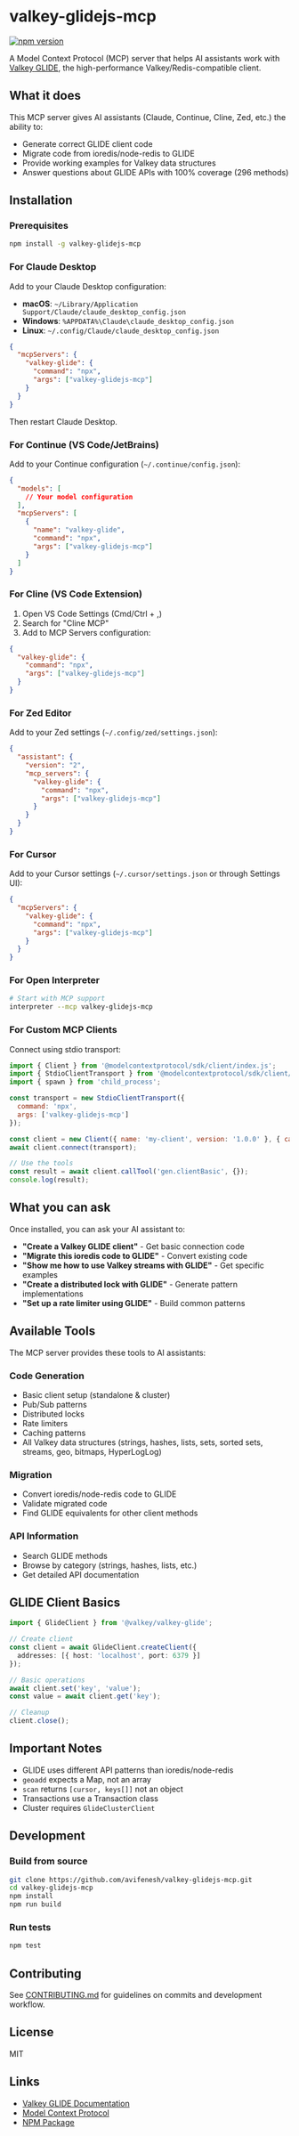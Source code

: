 # valkey-glidejs-mcp

[![npm version](https://badge.fury.io/js/valkey-glidejs-mcp.svg)](https://www.npmjs.com/package/valkey-glidejs-mcp)

A Model Context Protocol (MCP) server that helps AI assistants work with [Valkey GLIDE](https://github.com/valkey-io/valkey-glide), the high-performance Valkey/Redis-compatible client.

## What it does

This MCP server gives AI assistants (Claude, Continue, Cline, Zed, etc.) the ability to:
- Generate correct GLIDE client code
- Migrate code from ioredis/node-redis to GLIDE
- Provide working examples for Valkey data structures
- Answer questions about GLIDE APIs with 100% coverage (296 methods)

## Installation

### Prerequisites
```bash
npm install -g valkey-glidejs-mcp
```

### For Claude Desktop

Add to your Claude Desktop configuration:
- **macOS**: `~/Library/Application Support/Claude/claude_desktop_config.json`
- **Windows**: `%APPDATA%\Claude\claude_desktop_config.json`
- **Linux**: `~/.config/Claude/claude_desktop_config.json`

```json
{
  "mcpServers": {
    "valkey-glide": {
      "command": "npx",
      "args": ["valkey-glidejs-mcp"]
    }
  }
}
```

Then restart Claude Desktop.

### For Continue (VS Code/JetBrains)

Add to your Continue configuration (`~/.continue/config.json`):

```json
{
  "models": [
    // Your model configuration
  ],
  "mcpServers": [
    {
      "name": "valkey-glide",
      "command": "npx",
      "args": ["valkey-glidejs-mcp"]
    }
  ]
}
```

### For Cline (VS Code Extension)

1. Open VS Code Settings (Cmd/Ctrl + ,)
2. Search for "Cline MCP"
3. Add to MCP Servers configuration:

```json
{
  "valkey-glide": {
    "command": "npx",
    "args": ["valkey-glidejs-mcp"]
  }
}
```

### For Zed Editor

Add to your Zed settings (`~/.config/zed/settings.json`):

```json
{
  "assistant": {
    "version": "2",
    "mcp_servers": {
      "valkey-glide": {
        "command": "npx",
        "args": ["valkey-glidejs-mcp"]
      }
    }
  }
}
```

### For Cursor

Add to your Cursor settings (`~/.cursor/settings.json` or through Settings UI):

```json
{
  "mcpServers": {
    "valkey-glide": {
      "command": "npx",
      "args": ["valkey-glidejs-mcp"]
    }
  }
}
```

### For Open Interpreter

```bash
# Start with MCP support
interpreter --mcp valkey-glidejs-mcp
```

### For Custom MCP Clients

Connect using stdio transport:

```javascript
import { Client } from '@modelcontextprotocol/sdk/client/index.js';
import { StdioClientTransport } from '@modelcontextprotocol/sdk/client/stdio.js';
import { spawn } from 'child_process';

const transport = new StdioClientTransport({
  command: 'npx',
  args: ['valkey-glidejs-mcp']
});

const client = new Client({ name: 'my-client', version: '1.0.0' }, { capabilities: {} });
await client.connect(transport);

// Use the tools
const result = await client.callTool('gen.clientBasic', {});
console.log(result);
```

## What you can ask

Once installed, you can ask your AI assistant to:

- **"Create a Valkey GLIDE client"** - Get basic connection code
- **"Migrate this ioredis code to GLIDE"** - Convert existing code
- **"Show me how to use Valkey streams with GLIDE"** - Get specific examples
- **"Create a distributed lock with GLIDE"** - Generate pattern implementations
- **"Set up a rate limiter using GLIDE"** - Build common patterns

## Available Tools

The MCP server provides these tools to AI assistants:

### Code Generation
- Basic client setup (standalone & cluster)
- Pub/Sub patterns
- Distributed locks
- Rate limiters
- Caching patterns
- All Valkey data structures (strings, hashes, lists, sets, sorted sets, streams, geo, bitmaps, HyperLogLog)

### Migration
- Convert ioredis/node-redis code to GLIDE
- Validate migrated code
- Find GLIDE equivalents for other client methods

### API Information
- Search GLIDE methods
- Browse by category (strings, hashes, lists, etc.)
- Get detailed API documentation

## GLIDE Client Basics

```typescript
import { GlideClient } from '@valkey/valkey-glide';

// Create client
const client = await GlideClient.createClient({
  addresses: [{ host: 'localhost', port: 6379 }]
});

// Basic operations
await client.set('key', 'value');
const value = await client.get('key');

// Cleanup
client.close();
```

## Important Notes

- GLIDE uses different API patterns than ioredis/node-redis
- `geoadd` expects a Map, not an array
- `scan` returns `[cursor, keys[]]` not an object
- Transactions use a Transaction class
- Cluster requires `GlideClusterClient`

## Development

### Build from source
```bash
git clone https://github.com/avifenesh/valkey-glidejs-mcp.git
cd valkey-glidejs-mcp
npm install
npm run build
```

### Run tests
```bash
npm test
```

## Contributing

See [CONTRIBUTING.md](CONTRIBUTING.md) for guidelines on commits and development workflow.

## License

MIT

## Links

- [Valkey GLIDE Documentation](https://github.com/valkey-io/valkey-glide)
- [Model Context Protocol](https://modelcontextprotocol.io)
- [NPM Package](https://www.npmjs.com/package/valkey-glidejs-mcp)